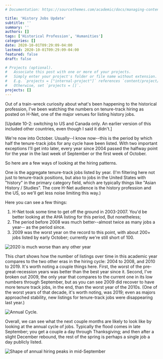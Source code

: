 ```yaml
---
# Documentation: https://sourcethemes.com/academic/docs/managing-content/

title: 'History Jobs Update'
subtitle: ''
summary: ''
authors: []
tags: ['Historical Profession', 'Humanities']
categories: []
date: 2020-10-01T09:29:09-04:00
lastmod: 2020-10-01T09:29:09-04:00
featured: false
draft: false

# Projects (optional).
#   Associate this post with one or more of your projects.
#   Simply enter your project's folder or file name without extension.
#   E.g. `projects = ["internal-project"]` references `content/project/deep-learning/index.md`.
#   Otherwise, set `projects = []`.
projects: []
---
```


Out of a train-wreck curiosity about what's been happening to the historical
profession, I've been watching the numbers on tenure-track hiring as posted on
H-Net, one of the major venues for listing history jobs.

[Update 10-2: switching to US and Canada only. An earlier version of this included
other countries, even though I said it didn't.]

We're now into October. Usually--I know now--this is the period by which half
the tenure-track jobs for any cycle have been listed. With two important exceptions
I'll get into later, every year since 2004 passed the halfway point for the year
in the last week of September or the first week of October.

So here are a few ways of looking at the hiring patterns.

One is the aggregate tenure-track jobs listed by year. (I'm filtering here
not just to tenure-track positions, but also to jobs in the United States with
"history" in the primary category field, which are typically things like
"Asian History / Studies". The core H-Net audience is the history profession
and the US, so we'll get less noise limiting this way.)

Here you can see a few things:

1. H-Net took some time to get off the ground in 2003-2007. You'd be better
   looking at the AHA listing for this period, But nonetheless;
2. The period before 2008 was much better--almost twice as many jobs a year--
   as the period since.
3. 2009 was the worst year on the record to this point, with about 200+ jobs listed
   by early October; currently we're still short of 100.

![2020 is much worse than any other year ](/img/bad_news.png)

This chart shows how the number of listings over time in this academic year
compares to the two other eras in the hiring cycle: 2004 to 2008, and 2010 to 2019.
It's worth noting a couple things here. First, the worst of the pre-great-recession
years was better than the best year since it. Second, I've broken out 2009, the
only year that compares to the current one in its low numbers through September,
but as you can see 2009 did recover to have more tenure track jobs, in the end,
than the worst year of the 2010s. (One of the worst years of that decade, it's
worth noting, was 2019; even as majors approached stability, new listings for tenure-track jobs were disappearing last year.)

![Annual Cycle.](/img/tt-cycle.png)

Overall, we can see what the next couple months are likely to look like by looking
at the annual cycle of jobs. Typically the flood comes in late September; you
get a couple a day through Thanksgiving; and then after a slight December rebound,
the rest of the spring is perhaps a single job a day publicly listed.

![Shape of annual hiring peaks in mid-September](/img/year_shape.png)
